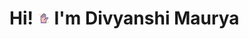 <h1 style="align:centre;">Hi! <img src="animation_icon/wave.gif" style="height:4%; width:4%;"> I'm Divyanshi Maurya</h1>

<!--
**Jiya003/Jiya003** is a ✨ _special_ ✨ repository because its `README.md` (this file) appears on your GitHub profile.

Here are some ideas to get you started:

- 🔭 I’m currently studying in Lovely professional University
- 🌱 I’m currently learning ...
- 👯 I’m looking to collaborate on ...
- 🤔 I’m looking for help with ...
- 💬 Ask me about ...
- 📫 How to reach me: ...
- 😄 Pronouns: ...
- ⚡ Fun fact: ...
-->

